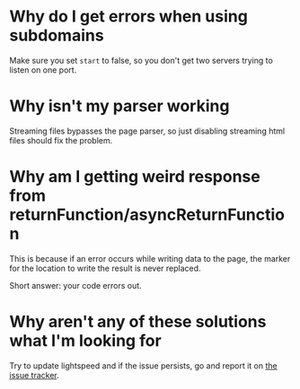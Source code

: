 # Why do I get errors when using subdomains
Make sure you set `start` to false, so you don't get two servers trying to listen on one port.

# Why isn't my parser working
Streaming files bypasses the page parser, so just disabling streaming html files should fix the problem.

# Why am I getting weird response from returnFunction/asyncReturnFunction
This is because if an error occurs while writing data to the page, the marker for the location to write the result is never replaced.

Short answer: your code errors out.

# Why aren't any of these solutions what I'm looking for
Try to update lightspeed and if the issue persists, go and report it on [the issue tracker](https://github.com/LightningWB/lightspeed.js/issues).